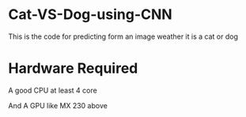 # Cat-VS-Dog-using-CNN
This is the code for predicting form an image weather it is a cat or dog 

# Hardware Required
A good CPU at least 4 core

And A GPU like MX 230 above 

